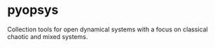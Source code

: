 # pyopsys
Collection tools for open dynamical systems with a focus on classical chaotic and mixed systems.
